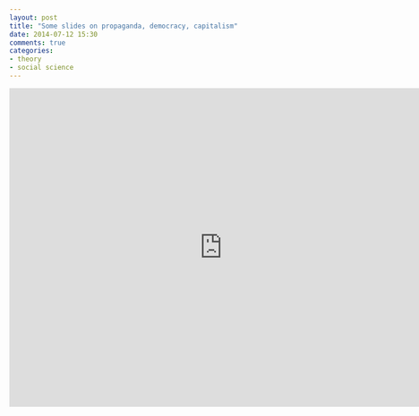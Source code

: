 ```yaml
---
layout: post
title: "Some slides on propaganda, democracy, capitalism"
date: 2014-07-12 15:30
comments: true
categories:
- theory
- social science
---
```


<iframe src="http://www.slideshare.net/jmrphy/slideshelf" width="760px" height="570px" frameborder="0" marginwidth="0" marginheight="0" scrolling="no" style="border:none;" allowfullscreen webkitallowfullscreen mozallowfullscreen></iframe>
